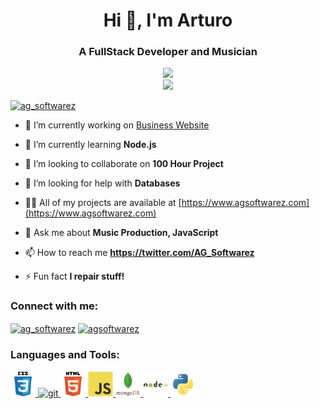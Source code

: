 <h1 align="center">Hi 👋, I'm Arturo</h1>
<h3 align="center">A FullStack Developer and Musician</h3>


<div align='center'><img src="https://github-readme-streak-stats.herokuapp.com?user=Arikabz&theme=radical"/></div>

<div align='center'><img src="https://github-profile-trophy.vercel.app/?username=Arikabz&theme=radical"/></div>


<p align="left"> <a href="https://twitter.com/ag_softwarez" target="blank"><img src="https://img.shields.io/twitter/follow/ag_softwarez?logo=twitter&style=for-the-badge" alt="ag_softwarez" /></a> </p>

- 🔭 I’m currently working on [Business Website](https://gredsa-prueba.netlify.app)

- 🌱 I’m currently learning **Node.js**

- 👯 I’m looking to collaborate on **100 Hour Project**

- 🤝 I’m looking for help with **Databases**

- 👨‍💻 All of my projects are available at [https://www.agsoftwarez.com](https://www.agsoftwarez.com)

- 💬 Ask me about **Music Production, JavaScript**

- 📫 How to reach me **https://twitter.com/AG_Softwarez**

- ⚡ Fun fact **I repair stuff!**

<h3 align="left">Connect with me:</h3>
<p align="left">
<a href="https://twitter.com/ag_softwarez" target="blank"><img align="center" src="https://raw.githubusercontent.com/rahuldkjain/github-profile-readme-generator/master/src/images/icons/Social/twitter.svg" alt="ag_softwarez" height="30" width="40" /></a>
<a href="https://linkedin.com/in/agsoftwarez" target="blank"><img align="center" src="https://raw.githubusercontent.com/rahuldkjain/github-profile-readme-generator/master/src/images/icons/Social/linked-in-alt.svg" alt="agsoftwarez" height="30" width="40" /></a>
</p>

<h3 align="left">Languages and Tools:</h3>
<p align="left"> <a href="https://www.w3schools.com/css/" target="_blank" rel="noreferrer"> <img src="https://raw.githubusercontent.com/devicons/devicon/master/icons/css3/css3-original-wordmark.svg" alt="css3" width="40" height="40"/> </a> <a href="https://git-scm.com/" target="_blank" rel="noreferrer"> <img src="https://www.vectorlogo.zone/logos/git-scm/git-scm-icon.svg" alt="git" width="40" height="40"/> </a> <a href="https://www.w3.org/html/" target="_blank" rel="noreferrer"> <img src="https://raw.githubusercontent.com/devicons/devicon/master/icons/html5/html5-original-wordmark.svg" alt="html5" width="40" height="40"/> </a> <a href="https://developer.mozilla.org/en-US/docs/Web/JavaScript" target="_blank" rel="noreferrer"> <img src="https://raw.githubusercontent.com/devicons/devicon/master/icons/javascript/javascript-original.svg" alt="javascript" width="40" height="40"/> </a> <a href="https://www.mongodb.com/" target="_blank" rel="noreferrer"> <img src="https://raw.githubusercontent.com/devicons/devicon/master/icons/mongodb/mongodb-original-wordmark.svg" alt="mongodb" width="40" height="40"/> </a> <a href="https://nodejs.org" target="_blank" rel="noreferrer"> <img src="https://raw.githubusercontent.com/devicons/devicon/master/icons/nodejs/nodejs-original-wordmark.svg" alt="nodejs" width="40" height="40"/> </a> <a href="https://www.python.org" target="_blank" rel="noreferrer"> <img src="https://raw.githubusercontent.com/devicons/devicon/master/icons/python/python-original.svg" alt="python" width="40" height="40"/> </a> </p>

